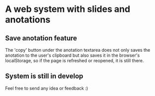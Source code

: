 # A web system with slides and anotations

## Save anotation feature
The 'copy' button under the anotation textarea does not only saves the anotation to the user's clipboard
but also saves it in the browser's localStorage, so if the page is refreshed or reopened, it is still there.

## System is still in develop
Feel free to send any idea or feedback :)